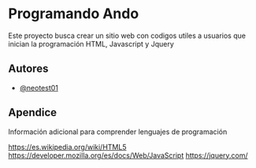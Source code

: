 
# Programando Ando

Este proyecto busca crear un sitio web con codigos utiles a usuarios que inician la programación HTML, Javascript y Jquery


## Autores

- [@neotest01](https://www.github.com/neotest01)


## Apendice

Información adicional para comprender lenguajes de programación

https://es.wikipedia.org/wiki/HTML5
https://developer.mozilla.org/es/docs/Web/JavaScript
https://jquery.com/